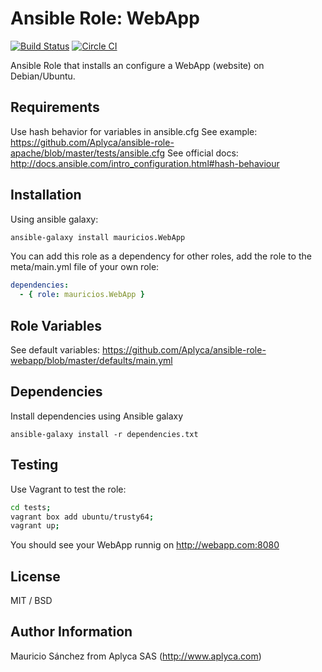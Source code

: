 # Ansible Role: WebApp

[![Build Status](https://travis-ci.org/Aplyca/ansible-role-webapp.svg?branch=master)](https://travis-ci.org/Aplyca/ansible-role-webapp)
[![Circle CI](https://circleci.com/gh/Aplyca/ansible-role-webapp.png?style=badge)](https://circleci.com/gh/Aplyca/ansible-role-webapp)

Ansible Role that installs an configure a WebApp (website) on Debian/Ubuntu.

## Requirements

Use hash behavior for variables in ansible.cfg
See example: https://github.com/Aplyca/ansible-role-apache/blob/master/tests/ansible.cfg
See official docs: http://docs.ansible.com/intro_configuration.html#hash-behaviour

## Installation

Using ansible galaxy:
```bash
ansible-galaxy install mauricios.WebApp
```
You can add this role as a dependency for other roles, add the role to the meta/main.yml file of your own role:
```yaml
dependencies:
  - { role: mauricios.WebApp }
```

## Role Variables

See default variables: https://github.com/Aplyca/ansible-role-webapp/blob/master/defaults/main.yml

## Dependencies

Install dependencies using Ansible galaxy

`ansible-galaxy install -r dependencies.txt`

## Testing

Use Vagrant to test the role:

```bash
cd tests;
vagrant box add ubuntu/trusty64;
vagrant up;
```
You should see your WebApp runnig on http://webapp.com:8080

## License

MIT / BSD

## Author Information

Mauricio Sánchez from Aplyca SAS (http://www.aplyca.com)
